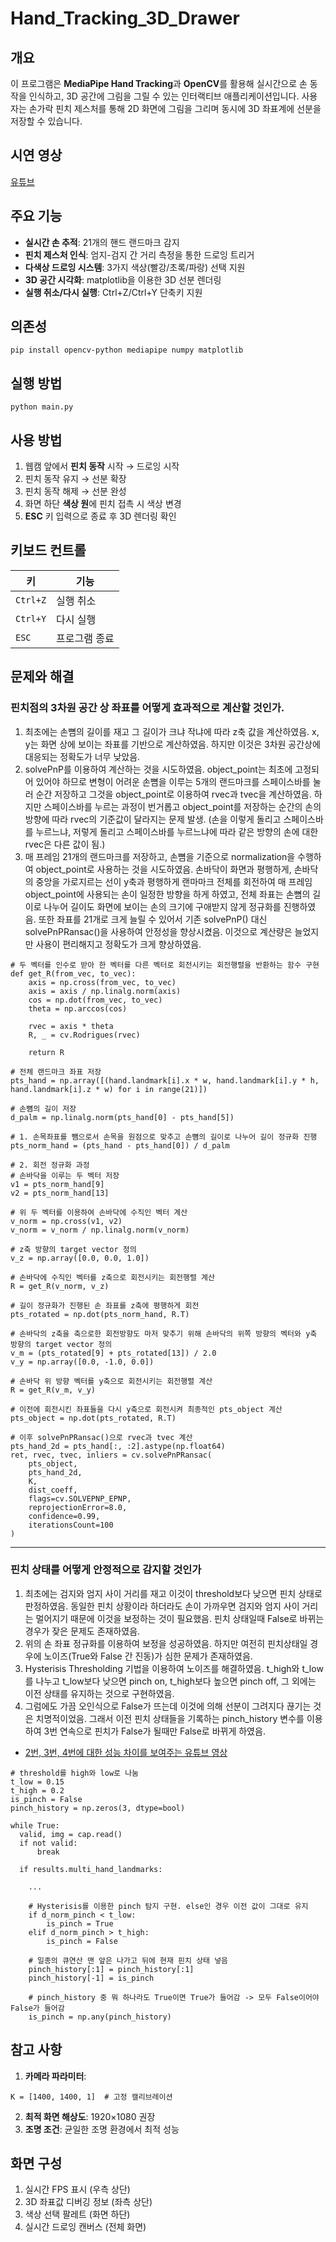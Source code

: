 # Hand_Tracking_3D_Drawer

## 개요
이 프로그램은 **MediaPipe Hand Tracking**과 **OpenCV**를 활용해 실시간으로 손 동작을 인식하고, 3D 공간에 그림을 그릴 수 있는 인터랙티브 애플리케이션입니다. 사용자는 손가락 핀치 제스처를 통해 2D 화면에 그림을 그리며 동시에 3D 좌표계에 선분을 저장할 수 있습니다.

## 시연 영상
[유튜브](https://youtu.be/XFzMkgWucH4)

## 주요 기능
- **실시간 손 추적**: 21개의 핸드 랜드마크 감지
- **핀치 제스처 인식**: 엄지-검지 간 거리 측정을 통한 드로잉 트리거
- **다색상 드로잉 시스템**: 3가지 색상(빨강/초록/파랑) 선택 지원
- **3D 공간 시각화**: matplotlib을 이용한 3D 선분 렌더링
- **실행 취소/다시 실행**: Ctrl+Z/Ctrl+Y 단축키 지원

## 의존성
~~~
pip install opencv-python mediapipe numpy matplotlib
~~~

## 실행 방법
~~~
python main.py
~~~

## 사용 방법
1. 웹캠 앞에서 **핀치 동작** 시작 → 드로잉 시작
2. 핀치 동작 유지 → 선분 확장
3. 핀치 동작 해제 → 선분 완성
4. 화면 하단 **색상 원**에 핀치 접촉 시 색상 변경
5. **ESC** 키 입력으로 종료 후 3D 렌더링 확인

## 키보드 컨트롤
| 키        | 기능          |
|-----------|--------------|
| `Ctrl+Z`  | 실행 취소     |
| `Ctrl+Y`  | 다시 실행     |
| `ESC`     | 프로그램 종료 |

## 문제와 해결

### 핀치점의 3차원 공간 상 좌표를 어떻게 효과적으로 계산할 것인가.
1. 최초에는 손뼘의 길이를 재고 그 길이가 크냐 작냐에 따라 z축 값을 계산하였음. x, y는 화면 상에 보이는 좌표를 기반으로 계산하였음. 하지만 이것은 3차원 공간상에 대응되는 정확도가 너무 낮았음.
2. solvePnP를 이용하여 계산하는 것을 시도하였음. object_point는 최초에 고정되어 있어야 하므로 변형이 어려운 손뼘을 이루는 5개의 랜드마크를 스페이스바를 눌러 순간 저장하고 그것을 object_point로 이용하여 rvec과 tvec을 계산하였음. 하지만 스페이스바를 누르는 과정이 번거롭고 object_point를 저장하는 순간의 손의 방향에 따라 rvec의 기준값이 달라지는 문제 발생. (손을 이렇게 돌리고 스페이스바를 누르느냐, 저렇게 돌리고 스페이스바를 누르느냐에 따라 같은 방향의 손에 대한 rvec은 다른 값이 됨.)
3. 매 프레임 21개의 랜드마크를 저장하고, 손뼘을 기준으로 normalization을 수행하여 object_point로 사용하는 것을 시도하였음. 손바닥이 화면과 평행하게, 손바닥의 중앙을 가로지르는 선이 y축과 평행하게 랜마마크 전체를 회전하여 매 프레임 object_point에 사용되는 손이 일정한 방향을 하게 하였고, 전체 좌표는 손뼘의 길이로 나누어 길이도 화면에 보이는 손의 크기에 구애받지 않게 정규화를 진행하였음. 또한 좌표를 21개로 크게 늘릴 수 있어서 기존 solvePnP() 대신 solvePnPRansac()을 사용하여 안정성을 향상시켰음. 이것으로 계산량은 늘었지만 사용이 편리해지고 정확도가 크게 향상하였음.
~~~
# 두 벡터를 인수로 받아 한 벡터를 다른 벡터로 회전시키는 회전행렬을 반환하는 함수 구현
def get_R(from_vec, to_vec):
    axis = np.cross(from_vec, to_vec)
    axis = axis / np.linalg.norm(axis)
    cos = np.dot(from_vec, to_vec)
    theta = np.arccos(cos)

    rvec = axis * theta
    R, _ = cv.Rodrigues(rvec)

    return R

# 전체 랜드마크 좌표 저장
pts_hand = np.array([(hand.landmark[i].x * w, hand.landmark[i].y * h, hand.landmark[i].z * w) for i in range(21)])

# 손뼘의 길이 저장
d_palm = np.linalg.norm(pts_hand[0] - pts_hand[5])

# 1. 손목좌표를 뺌으로서 손목을 원점으로 맞추고 손뼘의 길이로 나누어 길이 정규화 진행
pts_norm_hand = (pts_hand - pts_hand[0]) / d_palm

# 2. 회전 정규화 과정
# 손바닥을 이루는 두 벡터 저장
v1 = pts_norm_hand[9]
v2 = pts_norm_hand[13]

# 위 두 벡터를 이용하여 손바닥에 수직인 벡터 계산
v_norm = np.cross(v1, v2)
v_norm = v_norm / np.linalg.norm(v_norm)

# z축 방향의 target vector 정의
v_z = np.array([0.0, 0.0, 1.0])

# 손바닥에 수직인 벡터를 z축으로 회전시키는 회전행렬 계산
R = get_R(v_norm, v_z)

# 길이 정규화가 진행된 손 좌표를 z축에 평행하게 회전
pts_rotated = np.dot(pts_norm_hand, R.T)

# 손바닥의 z축을 축으로한 회전방향도 마저 맞추기 위해 손바닥의 위쪽 방향의 벡터와 y축 방향의 target vector 정의
v_m = (pts_rotated[9] + pts_rotated[13]) / 2.0
v_y = np.array([0.0, -1.0, 0.0])

# 손바닥 위 방향 벡터를 y축으로 회전시키는 회전행렬 계산
R = get_R(v_m, v_y)

# 이전에 회전시킨 좌표들을 다시 y축으로 회전시켜 최종적인 pts_object 계산
pts_object = np.dot(pts_rotated, R.T)

# 이후 solvePnPRansac()으로 rvec과 tvec 계산
pts_hand_2d = pts_hand[:, :2].astype(np.float64)
ret, rvec, tvec, inliers = cv.solvePnPRansac(
    pts_object,
    pts_hand_2d,
    K,
    dist_coeff,
    flags=cv.SOLVEPNP_EPNP,
    reprojectionError=8.0,
    confidence=0.99,
    iterationsCount=100
)
~~~
-----------------------
### 핀치 상태를 어떻게 안정적으로 감지할 것인가
1. 최초에는 검지와 엄지 사이 거리를 재고 이것이 threshold보다 낮으면 핀치 상태로 판정하였음. 동일한 핀치 상황이라 하더라도 손이 가까우면 검지와 엄지 사이 거리는 멀어지기 때문에 이것을 보정하는 것이 필요했음. 핀치 상태일때 False로 바뀌는 경우가 잦은 문제도 존재하였음.
2. 위의 손 좌표 정규화를 이용하여 보정을 성공하였음. 하지만 여전히 핀치상태일 경우에 노이즈(True와 False 간 진동)가 심한 문제가 존재하였음.
3. Hysterisis Thresholding 기법을 이용하여 노이즈를 해결하였음. t_high와 t_low를 나누고 t_low보다 낮으면 pinch on, t_high보다 높으면 pinch off, 그 외에는 이전 상태를 유지하는 것으로 구현하였음.
4. 그럼에도 가끔 오인식으로 False가 뜨는데 이것에 의해 선분이 그려지다 끊기는 것은 치명적이었음. 그래서 이전 핀치 상태들을 기록하는 pinch_history 변수를 이용하여 3번 연속으로 핀치가 False가 될때만 False로 바뀌게 하였음.

- [2번, 3번, 4번에 대한 성능 차이를 보여주는 유튜브 영상](https://youtu.be/_zeAfWMn2BQ)
~~~
# threshold를 high와 low로 나눔
t_low = 0.15
t_high = 0.2
is_pinch = False
pinch_history = np.zeros(3, dtype=bool)

while True:
  valid, img = cap.read()
  if not valid:
      break

  if results.multi_hand_landmarks:

    ...

    # Hysterisis를 이용한 pinch 탐지 구현. else인 경우 이전 값이 그대로 유지
    if d_norm_pinch < t_low:
        is_pinch = True
    elif d_norm_pinch > t_high:
        is_pinch = False

    # 일종의 큐연산 맨 앞은 나가고 뒤에 현재 핀치 상태 넣음
    pinch_history[:1] = pinch_history[:1]
    pinch_history[-1] = is_pinch

    # pinch_history 중 뭐 하나라도 True이면 True가 들어감 -> 모두 False이어야 False가 들어감
    is_pinch = np.any(pinch_history)
~~~

## 참고 사항
1. **카메라 파라미터**:
~~~
K = [1400, 1400, 1]  # 고정 캘리브레이션
~~~
2. **최적 화면 해상도**: 1920×1080 권장
3. **조명 조건**: 균일한 조명 환경에서 최적 성능

## 화면 구성
1. 실시간 FPS 표시 (우측 상단)
2. 3D 좌표값 디버깅 정보 (좌측 상단)
3. 색상 선택 팔레트 (화면 하단)
4. 실시간 드로잉 캔버스 (전체 화면)
